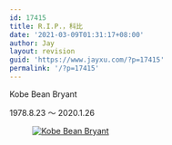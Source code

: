 ```yaml
---
id: 17415
title: R.I.P.，科比
date: '2021-03-09T01:31:17+08:00'
author: Jay
layout: revision
guid: 'https://www.jayxu.com/?p=17415'
permalink: '/?p=17415'
---
```


<!-- wp:paragraph -->
<p>Kobe Bean Bryant</p>
<!-- /wp:paragraph -->

<!-- wp:paragraph -->
<p>1978.8.23 ～ 2020.1.26</p>
<!-- /wp:paragraph -->

<!-- wp:image {"id":17017,"sizeSlug":"full","linkDestination":"media","className":"is-style-default"} -->
<figure class="wp-block-image size-full is-style-default"><a href="https://www.jayxu.com/log/wp-content/uploads/2020/11/f02d-innckcf9811608.jpg"><img src="https://www.jayxu.com/log/wp-content/uploads/2020/11/f02d-innckcf9811608.jpg" alt="Kobe Bean Bryant" class="wp-image-17017" title="Kobe Bean Bryant"/></a></figure>
<!-- /wp:image -->